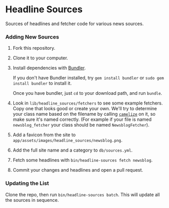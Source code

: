# Headline Sources

Sources of headlines and fetcher code for various news sources.

### Adding New Sources

1.  Fork this repository.
2.  Clone it to your computer.
3.  Install dependencies with [Bundler](http://bundler.io).

    If you don't have Bundler installed, try `gem install bundler` or `sudo gem install bundler` to install it.

    Once you have bundler, just `cd` to your download path, and run `bundle`.

4. Look in `lib/headline_sources/fetchers` to see some example fetchers. Copy one that looks good or create your own. We'll try to determine your class name based on the filename by calling [`camelize`](http://api.rubyonrails.org/classes/ActiveSupport/Inflector.html#method-i-camelize) on it, so make sure it's named correctly. (For example if your file is named `newsblog_fetcher` your class should be named `NewsblogFetcher`).
5. Add a favicon from the site to `app/assets/images/headline_sources/newsblog.png`.
6. Add the full site name and a category to `db/sources.yml`.
7. Fetch some headlines with `bin/headline-sources fetch newsblog`.
8. Commit your changes and headlines and open a pull request.

### Updating the List

Clone the repo, then run `bin/headline-sources batch`. This will update all the sources in sequence.
